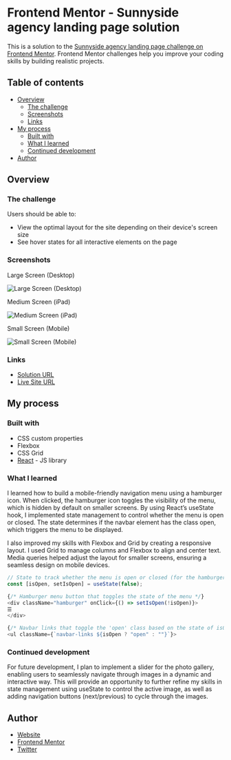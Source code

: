 # Frontend Mentor - Sunnyside agency landing page solution

This is a solution to the [Sunnyside agency landing page challenge on Frontend Mentor](https://www.frontendmentor.io/challenges/sunnyside-agency-landing-page-7yVs3B6ef). Frontend Mentor challenges help you improve your coding skills by building realistic projects.

## Table of contents

- [Overview](#overview)
  - [The challenge](#the-challenge)
  - [Screenshots](#screenshots)
  - [Links](#links)
- [My process](#my-process)
  - [Built with](#built-with)
  - [What I learned](#what-i-learned)
  - [Continued development](#continued-development)
- [Author](#author)

## Overview

### The challenge

Users should be able to:
- View the optimal layout for the site depending on their device's screen size
- See hover states for all interactive elements on the page

### Screenshots

Large Screen (Desktop)

![Large Screen (Desktop)](https://github.com/user-attachments/assets/d64bef08-a2a2-4b85-b27d-2005def31f75)

Medium Screen (iPad)

![Medium Screen (iPad)](https://github.com/user-attachments/assets/316218ba-2de3-4804-8886-306e530ebc3f)

Small Screen (Mobile)

![Small Screen (Mobile)](https://github.com/user-attachments/assets/94c359c7-066b-4732-8414-843feeec1675)

### Links

- [Solution URL](https://github.com/KuvashneeNaidoo/sunnyside-landing-page)
- [Live Site URL](https://kuvashnee-sunnyside-landing-page.netlify.app/)

## My process

### Built with

- CSS custom properties
- Flexbox
- CSS Grid
- [React](https://reactjs.org/) - JS library

### What I learned

I learned how to build a mobile-friendly navigation menu using a hamburger icon. When clicked, the hamburger icon toggles the visibility of the menu, which is hidden by default on smaller screens. By using React’s useState hook, I implemented state management to control whether the menu is open or closed. The state determines if the navbar element has the class open, which triggers the menu to be displayed.

I also improved my skills with Flexbox and Grid by creating a responsive layout. I used Grid to manage columns and Flexbox to align and center text. Media queries helped adjust the layout for smaller screens, ensuring a seamless design on mobile devices.

```js
// State to track whether the menu is open or closed (for the hamburger menu)
const [isOpen, setIsOpen] = useState(false);

{/* Hamburger menu button that toggles the state of the menu */}
<div className="hamburger" onClick={() => setIsOpen(!isOpen)}>
☰
</div>

{/* Navbar links that toggle the 'open' class based on the state of isOpen */}
<ul className={`navbar-links ${isOpen ? "open" : ""}`}>
```

### Continued development

For future development, I plan to implement a slider for the photo gallery, enabling users to seamlessly navigate through images in a dynamic and interactive way. This will provide an opportunity to further refine my skills in state management using useState to control the active image, as well as adding navigation buttons (next/previous) to cycle through the images.

## Author

- [Website](https://kuvashnee-naidoo-portfolio.netlify.app/)
- [Frontend Mentor](https://www.frontendmentor.io/profile/KuvashneeNaidoo)
- [Twitter](https://x.com/kuvashnee)
